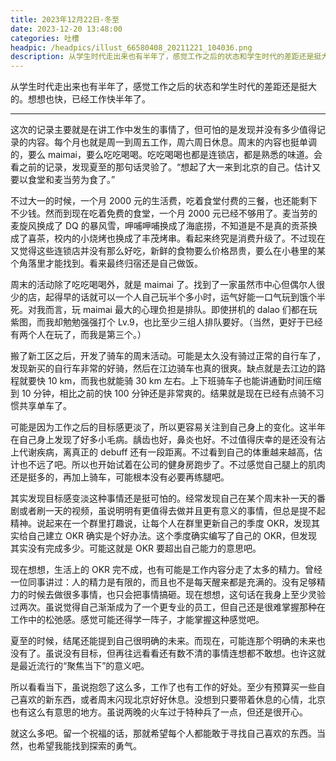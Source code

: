 ```yaml
---
title: 2023年12月22日-冬至
date: 2023-12-20 13:48:00
categories: 吐槽
headpic: /headpics/illust_66580408_20211221_104036.png
description: 从学生时代走出来也有半年了，感觉工作之后的状态和学生时代的差距还是挺大的。想想也快，已经工作快半年了。
---
```

从学生时代走出来也有半年了，感觉工作之后的状态和学生时代的差距还是挺大的。想想也快，已经工作快半年了。

---

这次的记录主要就是在讲工作中发生的事情了，但可怕的是发现并没有多少值得记录的内容。每个月也就是周一到周五工作，周六周日休息。周末的内容也挺单调的，要么 maimai，要么吃吃喝喝。吃吃喝喝也都是连锁店，都是熟悉的味道。会看之前的记录，发现夏至的那句话灵验了。“想起了大一来到北京的自己。估计又要以食堂和麦当劳为食了。”

不过大一的时候，一个月 2000 元的生活费，吃着食堂付费的三餐，也还能剩下不少钱。然而到现在吃着免费的食堂，一个月 2000 元已经不够用了。麦当劳的麦旋风换成了 DQ 的暴风雪，呷哺呷哺换成了海底捞，不知道是不是真的贡茶换成了喜茶，校内的小烧烤也换成了丰茂烤串。看起来终究是消费升级了。不过现在又觉得这些连锁店并没有那么好吃，新鲜的食物要么价格昂贵，要么在小巷里的某个角落里才能找到。看来最终归宿还是自己做饭。

周末的活动除了吃吃喝喝外，就是 maimai 了。找到了一家虽然市中心但偶尔人很少的店，起得早的话就可以一个人自己玩半个多小时，运气好能一口气玩到饿个半死。对我而言，玩 maimai 最大的心理负担是排队。即使拼机的 dalao 们都在玩紫图，而我却勉勉强强打个 Lv.9，也比至少三组人排队要好。（当然，更好于已经有两个人在玩了，而我是第三个。）

搬了新工区之后，开发了骑车的周末活动。可能是太久没有骑过正常的自行车了，发现新买的自行车非常的好骑，然后在江边骑车也真的很爽。缺点就是去江边的路程就要快 10 km，而我也就能骑 30 km 左右。上下班骑车子也能讲通勤时间压缩到 10 分钟，相比之前的快 100 分钟还是非常爽的。结果就是现在已经有点骑不习惯共享单车了。

可能是因为工作之后的目标感更淡了，所以更容易关注到自己身上的变化。这半年在自己身上发现了好多小毛病。龋齿也好，鼻炎也好。不过值得庆幸的是还没有沾上代谢疾病，离真正的 debuff 还有一段距离。不过看到自己的体重越来越高，估计也不远了吧。所以也开始试着在公司的健身房跑步了。不过感觉自己腿上的肌肉还是挺多的，再加上骑车，可能根本没有必要再练腿吧。

其实发现目标感变淡这种事情还是挺可怕的。经常发现自己在某个周末补一天的番剧或者刷一天的视频，虽说明明有更值得去做并且更有意义的事情，但总是提不起精神。说起来在一个群里打趣说，让每个人在群里更新自己的季度 OKR，发现其实给自己建立 OKR 确实是个好办法。这个季度确实编写了自己的 OKR，但发现其实没有完成多少。可能这就是 OKR 要超出自己能力的意思吧。

现在想想，生活上的 OKR 完不成，也有可能是工作内容分走了太多的精力。曾经一位同事讲过：人的精力是有限的，而且也不是每天醒来都是充满的。没有足够精力的时候去做很多事情，也只会把事情搞砸。现在想想，这句话在我身上至少灵验过两次。虽说觉得自己渐渐成为了一个更专业的员工，但自己还是很难掌握那种在工作中的松弛感。感觉可能还得学一阵子，才能掌握这种感觉吧。

夏至的时候，结尾还能提到自己很明确的未来。而现在，可能连那个明确的未来也没有了。虽说没有目标，但再往远看看还有数不清的事情连想都不敢想。也许这就是最近流行的“聚焦当下”的意义吧。

所以看看当下，虽说抱怨了这么多，工作了也有工作的好处。至少有预算买一些自己喜欢的新东西，或者周末闪现北京好好休息。没想到只要带着休息的心情，北京也有这么有意思的地方。虽说两晚的火车过于特种兵了一点，但还是很开心。

就这么多吧。留一个祝福的话，那就希望每个人都能敢于寻找自己喜欢的东西。当然，也希望我能找到探索的勇气。












